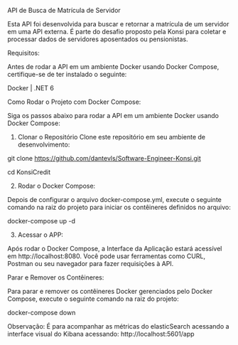 API de Busca de Matrícula de Servidor

Esta API foi desenvolvida para buscar e retornar a matrícula de um servidor em uma API externa. É parte do desafio proposto pela Konsi para coletar e processar dados de servidores aposentados ou pensionistas.

Requisitos:

Antes de rodar a API em um ambiente Docker usando Docker Compose, certifique-se de ter instalado o seguinte:

Docker | 
.NET 6

Como Rodar o Projeto com Docker Compose:

Siga os passos abaixo para rodar a API em um ambiente Docker usando Docker Compose:

1. Clonar o Repositório
Clone este repositório em seu ambiente de desenvolvimento:

git clone https://github.com/dantevls/Software-Engineer-Konsi.git

cd KonsiCredit

2. Rodar o Docker Compose:

Depois de configurar o arquivo docker-compose.yml, execute o seguinte comando na raiz do projeto para iniciar os contêineres definidos no arquivo:

docker-compose up -d

3. Acessar o APP:

Após rodar o Docker Compose, a Interface da Aplicação estará acessível em http://localhost:8080. Você pode usar ferramentas como CURL, Postman ou seu navegador para fazer requisições à API.

Parar e Remover os Contêineres:

Para parar e remover os contêineres Docker gerenciados pelo Docker Compose, execute o seguinte comando na raiz do projeto:

docker-compose down

Observação: É para acompanhar as métricas do elasticSearch acessando a interface visual do Kibana acessando: http://localhost:5601/app
